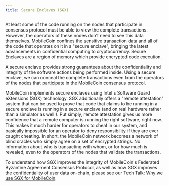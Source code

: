 ```yaml
---
title: Secure Enclaves (SGX)
---
```

At least some of the code running on the nodes that participate in consensus protocol must be able to view the complete transactions. However, the operators of these nodes don't need to see this data themselves. MobileCoin confines the sensitive transaction data and all of the code that operates on it in a "secure enclave", bringing the latest advancements in confidential computing to cryptocurrency. Secure Enclaves are a region of memory which provide encrypted code execution. 

A secure enclave provides strong guarantees about the confidentiality and integrity of the software actions being performed inside. Using a secure enclave, we can conceal the complete transactions even from the operators of the nodes that participate in the MobileCoin consensus protocol.

MobileCoin implements secure enclaves using Intel's Software Guard eXtensions (SGX) technology. SGX additionally offers a "remote attestation" system that can be used to prove that code that claims to be running in a secure enclave is running in a secure enclave (and on real hardware rather than a simulator as well!).  Put simply, remote attestation gives us more confidence that a remote computer is running the right software, right now. This makes it much harder for operators to cheat in our system, and basically impossible for an operator to deny responsibility if they are ever caught cheating.
In short, the MobileCoin network becomes a network of blind oracles who simply agree on a set of encrypted strings. No information about who is transacting with whom, or for how much is revealed, even to the operators of the nodes that validate the transactions.

To understand how SGX improves the integrity of MobileCoin's Federated Byzantine Agreement Consensus Protocol, as well as how SGX improves the confidentiality of user data on-chain, please see our Tech Talk: [Why we use SGX for MobileCoin](https://www.youtube.com/watch?v=Hwf_Q31woLo).
